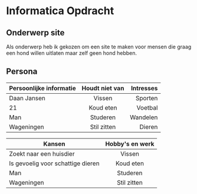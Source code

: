 # Informatica Opdracht

## Onderwerp site
Als onderwerp heb ik gekozen om een site te maken voor mensen die graag een hond willen uitlaten maar zelf geen hond hebben.

## Persona

| Persoonlijke informatie       | Houdt niet van| Intresses |
|----------                     |:--------:     |---------: |
| Daan Jansen                   | Vissen        | Sporten   |
| 21                            | Koud eten     | Voetbal   |
| Man                           | Studeren      | Wandelen  |
| Wageningen                    | Stil zitten   | Dieren    |


| Kansen                            | Hobby's en werk   |
|----------                         |:--------:         |
| Zoekt naar een huisdier           | Vissen            |
| Is gevoelig voor schattige dieren | Koud eten         |
| Man                               | Studeren          |
| Wageningen                        | Stil zitten       |
